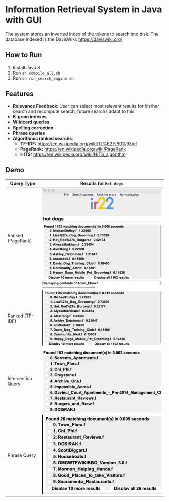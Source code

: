 # Information Retrieval System in Java with GUI
The system stores an inverted index of the tokens to search into disk.
The database indexed is the DavisWiki: https://daviswiki.org/

## How to Run
1. Install Java 8
2. Run ``sh compile_all.sh``
3. Run ``sh run_search_engine.sh``

## Features
- **Relevance Feedback**: User can select most relevant results for his/her search and recompute search, future searchs adapt to this
- **K-gram indexes**
- **Wildcard queries**
- **Spelling correction**
- **Phrase queries**
- **Algorithmic ranked searchs**:
	- **TF-IDF:** https://en.wikipedia.org/wiki/Tf%E2%80%93idf
	- **PageRank:** https://en.wikipedia.org/wiki/PageRank
	- **HITS:** https://en.wikipedia.org/wiki/HITS_algorithm

## Demo
| Query Type         | Results for ``Hot dogs``   
|    ---             |          ---              
| Ranked (PageRank)  | ![](img/ranked-pagerank.png)
| Ranked (TF-IDF)    |    ![](img/ranked-tf_idf.png)
| Intersection Query |  ![](img/intersection-query.png) 
| Phrase Query       |      ![](img/phrase-query.png) 
